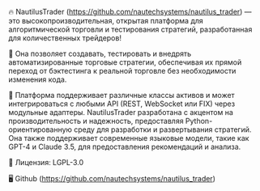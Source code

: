 🔥 NautilusTrader (https://github.com/nautechsystems/nautilus_trader) — это высокопроизводительная, открытая платформа для алгоритмической торговли и тестирования стратегий, разработанная для количественных трейдеров!

🌟 Она позволяет создавать, тестировать и внедрять автоматизированные торговые стратегии, обеспечивая их прямой переход от бэктестинга к реальной торговле без необходимости изменения кода. 

🌟 Платформа поддерживает различные классы активов и может интегрироваться с любыми API (REST, WebSocket или FIX) через модульные адаптеры. NautilusTrader разработана с акцентом на производительность и надежность, предоставляя Python-ориентированную среду для разработки и развертывания стратегий. Она также поддерживает современные языковые модели, такие как GPT-4 и Claude 3.5, для предоставления рекомендаций и анализа.

🔐 Лицензия: LGPL-3.0

🖥 Github (https://github.com/nautechsystems/nautilus_trader)